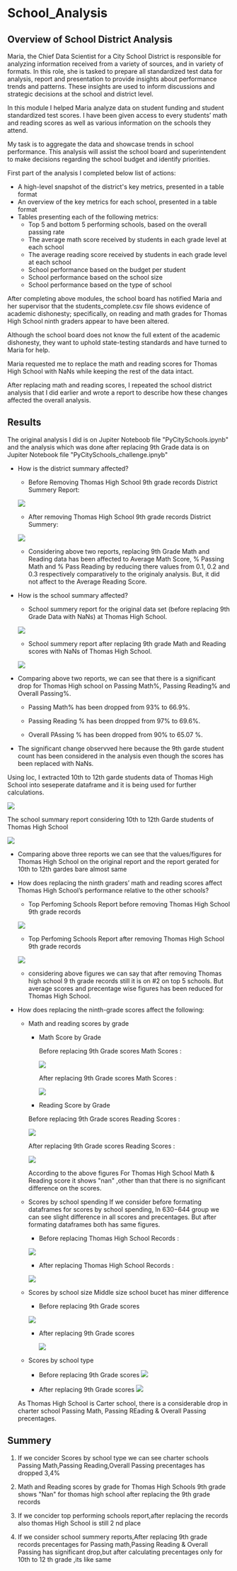 # School_Analysis

## Overview of School District Analysis

Maria, the Chief Data Scientist for a City School District is responsible for analyzing information received from a variety of sources, and in variety of formats. In this role, she is tasked to prepare all standardized test data for analysis, report and presentation to provide insights about performance trends and patterns. These insights are used to inform discussions and strategic decisions at the school and district level.

In this module I helped Maria analyze data on student funding and student standardized test scores. I have been given access to every students’ math and reading scores as well as various information on the schools they attend.

My task is to aggregate the data and showcase trends in school performance. This analysis will assist the school board and superintendent to make decisions regarding the school budget and identify priorities.

First part of the analysis I completed below list of actions:
- A high-level snapshot of the district's key metrics, presented in a table format
- An overview of the key metrics for each school, presented in a table format
- Tables presenting each of the following metrics:
  - Top 5 and bottom 5 performing schools, based on the overall passing rate
  - The average math score received by students in each grade level at each school
  - The average reading score received by students in each grade level at each school
  - School performance based on the budget per student
  - School performance based on the school size 
  - School performance based on the type of school
 
After completing above modules, the school board has notified Maria and her supervisor that the students_complete.csv file shows evidence of academic dishonesty; specifically, on reading and math grades for Thomas High School ninth graders appear to have been altered. 

Although the school board does not know the full extent of the academic dishonesty, they want to uphold state-testing standards and have turned to Maria for help. 

Maria requested me to replace the math and reading scores for Thomas High School with NaNs while keeping the rest of the data intact. 

After replacing math and reading scores, I repeated the school district analysis that I did earlier and wrote a report to describe how these changes affected the overall analysis.

## Results
The original analysis I did is on Jupiter Noteboob file "PyCitySchools.ipynb" and the analysis which was done after replacing  9th Grade data is on Jupiter Notebook file "PyCitySchools_challenge.ipnyb"

- How is the district summary affected?

  - Before Removing Thomas High School 9th grade records District Summery Report:
 
   ![](Resources/District_summery.PNG)
   - After removing Thomas High School 9th grade records District Summery:
   
   ![](Resources/Repeated_District_summery.PNG)
   
   - Considering above two reports, replacing 9th Grade Math and Reading data has been affected to Average Math Score, % Passing Math and % Pass Reading by reducing there values from 0.1, 0.2 and 0.3 respectively comparatively to the originaly analysis. But, it did not affect to the Average Reading Score.    

- How is the school summary affected?

  - School summery  report for the original data set (before replacing 9th Grade Data with NaNs) at Thomas High School.
  
  ![](Resources/HighstPerSchoolsbefRepeat.PNG)
  
  -  School summery report after replacing 9th grade Math and Reading scores with NaNs of Thomas High School.
 
  ![](Resources/PerSchoolSummerybefRepeating.PNG)
  
 - Comparing above two reports, we can see that there is a significant drop  for Thomas High school on  Passing Math%, Passing Reading% and Overall Passing%.
    
   - Passing Math% has been dropped  from 93% to 66.9%.
   
   - Passing Reading % has been dropped from 97% to 69.6%.
 
   - Overall PAssing % has been dropped from 90% to 65.07 %.
   
 - The significant change observved here because the 9th garde student count has been considered in the analysis even though the scores has been replaced with NaNs.   
   

 Using loc, I extracted 10th to 12th garde students data of Thomas High School into seseperate dataframe and it is being used for further calculations.
 
 ![](Resources/THS10to12.PNG)
 
The school summary report considering 10th to 12th Garde students of Thomas High School

 ![](Resources/Thomas%20high%20school1012.PNG)
 
 - Comparing above three reports we can see that the values/figures for Thomas High School on the original report and the report gerated for 10th to 12th gardes bare almost same
 

 - How does replacing the ninth graders’ math and reading scores affect Thomas High School’s performance relative to the other schools?
 
    - Top Perfoming Schools Report before removing Thomas High School 9th grade records
   
   ![](Resources/HighstPerSchoolsbefRepeat.PNG)
   
    - Top Perfoming Schools Report after removing Thomas High School 9th grade records
   
    ![](Resources/HighstPerSchoolsaftRepeat.PNG)
   
   - considering above figures we can say that after removing Thomas high school 9 th grade records still it is on #2 on top 5 schools. But average scores and precentage wise figures has been reduced for Thomas High School.

- How does replacing the ninth-grade scores affect the following:  

  - Math and reading scores by grade
  
    - Math Score by Grade
    
      Before replacing 9th Grade scores Math Scores :
      
      ![](Resources/MathScorebyGradebefore.PNG)   
     
      After replacing 9th Grade scores Math Scores :
     
      ![](Resources/mathScorebyGradeafter.PNG)
    
    - Reading Score by Grade
    
     Before replacing 9th Grade scores Reading Scores :
    
     ![](Resources/ReadingScorebyGradebefore.PNG)
    
     After replacing 9th Grade scores Reading Scores :
    
    ![](Resources/ReadingScorebyGradeafter.PNG)
    
    According to the above figures For Thomas High School Math & Reading  score it shows "nan" ,other than that there is no significant difference on the scores. 
     
  - Scores by school spending
   If we consider before formating dataframes for scores by school spending, In $630-$644 group we can see slight difference in all scores and precentages.
   But after formating dataframes both has same figures.
   
    - Before replacing Thomas High School Records : 
    
     ![](Resources/spendingsummerybefformat.PNG)
     
    - After replacing Thomas High School Records :
    
     ![](Resources/spendingsummeryafterformat.PNG)
 
  - Scores by school size
   Middle size school bucet has miner difference
    - Before replacing 9th Grade scores
   
     ![](Resources/schoolSizeSummerybef.PNG)
     
    - After replacing 9th Grade scores

      ![](Resources/schoolSizeSummeryaft.PNG)
  
  - Scores by school type
  
    - Before replacing 9th Grade scores
    ![](Resources/BefSchooltype.PNG)
    
    - After replacing 9th Grade scores
   ![](Resources/AftSchooltype.PNG)

  As Thomas High School is Carter school, there is a considerable drop in charter school Passing Math, Passing REading & Overall Passing precentages.
  
## Summery
 1) If we concider Scores by school type we can see charter schools Passing Math,Passing Reading,Overall Passing precentages has dropped 3,4%
 
 2) Math and Reading scores by grade for Thomas High Schools 9th grade shows "Nan" for thomas high school after replacing the 9th grade records
 
 3) If we concider top performing schools report,after replacing the records also thomas High School is still  2 nd place 

 4) If we consider school summery reports,After replacing 9th grade records precentages for Passing math,Passing Reading & Overall Passing has significant drop,but after calculating precentages only for 10th to 12 th grade ,its like same
